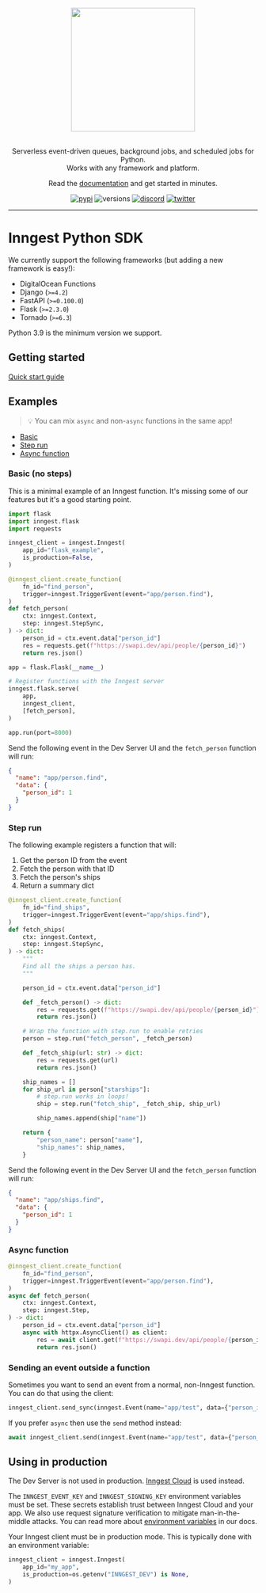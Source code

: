 <div align="center">
  <br/>
    <a href="https://www.inngest.com"><img src="https://user-images.githubusercontent.com/306177/191580717-1f563f4c-31e3-4aa0-848c-5ddc97808a9a.png" width="250" /></a>
  <br/>
  <br/>
  <p>
    Serverless event-driven queues, background jobs, and scheduled jobs for Python.<br />
    Works with any framework and platform.
  </p>
  Read the <a href="https://www.inngest.com/docs?ref=github-inngest-js-readme">documentation</a> and get started in minutes.
  <br/>
  <p>

[![pypi](https://img.shields.io/pypi/v/inngest.svg)](https://pypi.python.org/pypi/inngest)
![versions](https://img.shields.io/pypi/pyversions/inngest.svg)
[![discord](https://img.shields.io/discord/842170679536517141?label=discord)](https://www.inngest.com/discord)
[![twitter](https://img.shields.io/twitter/follow/inngest?style=social)](https://twitter.com/inngest)

  </p>
</div>

<hr />

# Inngest Python SDK

We currently support the following frameworks (but adding a new framework is easy!):

- DigitalOcean Functions
- Django (`>=4.2`)
- FastAPI (`>=0.100.0`)
- Flask (`>=2.3.0`)
- Tornado (`>=6.3`)

Python 3.9 is the minimum version we support.

## Getting started

[Quick start guide](https://www.inngest.com/docs/getting-started/quick-start/python)

## Examples

> 💡 You can mix `async` and non-`async` functions in the same app!

- [Basic](#basic-no-steps)
- [Step run](#step-run)
- [Async function](#async-function)

### Basic (no steps)

This is a minimal example of an Inngest function. It's missing some of our features but it's a good starting point.

```py
import flask
import inngest.flask
import requests

inngest_client = inngest.Inngest(
    app_id="flask_example",
    is_production=False,
)

@inngest_client.create_function(
    fn_id="find_person",
    trigger=inngest.TriggerEvent(event="app/person.find"),
)
def fetch_person(
    ctx: inngest.Context,
    step: inngest.StepSync,
) -> dict:
    person_id = ctx.event.data["person_id"]
    res = requests.get(f"https://swapi.dev/api/people/{person_id}")
    return res.json()

app = flask.Flask(__name__)

# Register functions with the Inngest server
inngest.flask.serve(
    app,
    inngest_client,
    [fetch_person],
)

app.run(port=8000)
```

Send the following event in the Dev Server UI and the `fetch_person` function will run:

```json
{
  "name": "app/person.find",
  "data": {
    "person_id": 1
  }
}
```

### Step run

The following example registers a function that will:

1. Get the person ID from the event
1. Fetch the person with that ID
1. Fetch the person's ships
1. Return a summary dict

```py
@inngest_client.create_function(
    fn_id="find_ships",
    trigger=inngest.TriggerEvent(event="app/ships.find"),
)
def fetch_ships(
    ctx: inngest.Context,
    step: inngest.StepSync,
) -> dict:
    """
    Find all the ships a person has.
    """

    person_id = ctx.event.data["person_id"]

    def _fetch_person() -> dict:
        res = requests.get(f"https://swapi.dev/api/people/{person_id}")
        return res.json()

    # Wrap the function with step.run to enable retries
    person = step.run("fetch_person", _fetch_person)

    def _fetch_ship(url: str) -> dict:
        res = requests.get(url)
        return res.json()

    ship_names = []
    for ship_url in person["starships"]:
        # step.run works in loops!
        ship = step.run("fetch_ship", _fetch_ship, ship_url)

        ship_names.append(ship["name"])

    return {
        "person_name": person["name"],
        "ship_names": ship_names,
    }
```

Send the following event in the Dev Server UI and the `fetch_person` function will run:

```json
{
  "name": "app/ships.find",
  "data": {
    "person_id": 1
  }
}
```

### Async function

```py
@inngest_client.create_function(
    fn_id="find_person",
    trigger=inngest.TriggerEvent(event="app/person.find"),
)
async def fetch_person(
    ctx: inngest.Context,
    step: inngest.Step,
) -> dict:
    person_id = ctx.event.data["person_id"]
    async with httpx.AsyncClient() as client:
        res = await client.get(f"https://swapi.dev/api/people/{person_id}")
        return res.json()
```

### Sending an event outside a function

Sometimes you want to send an event from a normal, non-Inngest function. You can do that using the client:

```py
inngest_client.send_sync(inngest.Event(name="app/test", data={"person_id": 1}))
```

If you prefer `async` then use the `send` method instead:

```py
await inngest_client.send(inngest.Event(name="app/test", data={"person_id": 1}))
```

## Using in production

The Dev Server is not used in production. [Inngest Cloud](https://app.inngest.com) is used instead.

The `INNGEST_EVENT_KEY` and `INNGEST_SIGNING_KEY` environment variables must be set. These secrets establish trust between Inngest Cloud and your app. We also use request signature verification to mitigate man-in-the-middle attacks. You can read more about [environment variables](https://www.inngest.com/docs/reference/python/overview/env-vars) in our docs.

Your Inngest client must be in production mode. This is typically done with an environment variable:

```py
inngest_client = inngest.Inngest(
    app_id="my_app",
    is_production=os.getenv("INNGEST_DEV") is None,
)
```
